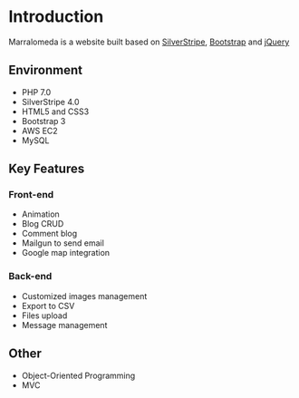 # Introduction
Marralomeda is a website built based on [SilverStripe](https://www.silverstripe.org/), [Bootstrap](https://getbootstrap.com/) and [jQuery](https://jquery.com/) 

## Environment

- PHP 7.0
- SilverStripe 4.0
- HTML5 and CSS3
- Bootstrap 3
- AWS EC2
- MySQL


## Key Features

### Front-end

- Animation
- Blog CRUD
- Comment blog
- Mailgun to send email
- Google map integration

### Back-end 

- Customized images management
- Export to CSV
- Files upload
- Message management

## Other

- Object-Oriented Programming
- MVC
